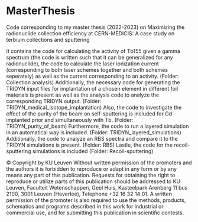 # MasterThesis
Code corresponding to my master thesis (2022-2023) on Maximizing the radionuclide collection efficiency at CERN-MEDICIS: A case study on terbium collections and sputtering

It contains the code for calculating the activity of Tb155 given a gamma spectrum (the code is written such that it can be generalized for any radionuclide), the code to calculate the laser ionization current (corresponding to both laser schemes together and both schemes seperately) as well as the current corresponding to an activity. (Folder: Collection analysis)
Additionally, the necessary code for generating the TRIDYN input files for implantation of a chosen element in different foil materials is present as well as the analysis code to analyze the corresponding TRIDYN output. (Folder: TRIDYN_medical_isotope_implantation)
Also, the code to investigate the effect of the purity of the beam on self-sputtering is included for Gd implanted prior and simultaneously with Tb. (Folder: TRIDYN_purity_of_beam)
Furthermore, the code to run a layered simulation in an automatical way is included. (Folder: TRIDYN_layered_simulations)
Additionally, the code to analyze an RBS spectra and compare it to the TRIDYN simulations is present. (Folder: RBS)
Lastle, the code for the recoil-sputtering simulations is included (Folder: Recoil-sputtering)

© Copyright by KU Leuven Without written permission of the promoters and the authors it is forbidden to reproduce or adapt in any form or by any means any part of this publication. Requests for obtaining the right to reproduce or utilize parts of this publication should be addressed to KU Leuven, Faculteit Wetenschappen, Geel Huis, Kasteelpark Arenberg 11 bus 2100, 3001 Leuven (Heverlee), Telephone +32 16 32 14 01. A written permission of the promoter is also required to use the methods, products, schematics and programs described in this work for industrial or commercial use, and for submitting this publication in scientific contests. 
